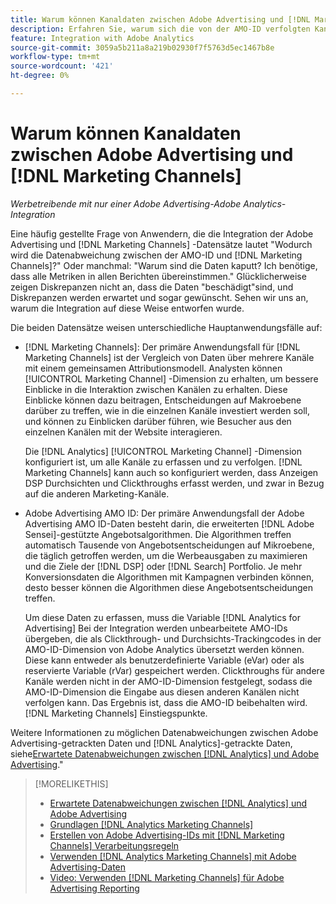 ```yaml
---
title: Warum können Kanaldaten zwischen Adobe Advertising und [!DNL Marketing Channels]
description: Erfahren Sie, warum sich die von der AMO-ID verfolgten Kanaldaten von den von [!DNL Analytics Marketing Channels].
feature: Integration with Adobe Analytics
source-git-commit: 3059a5b211a8a219b02930f7f5763d5ec1467b8e
workflow-type: tm+mt
source-wordcount: '421'
ht-degree: 0%

---
```


# Warum können Kanaldaten zwischen Adobe Advertising und [!DNL Marketing Channels]

*Werbetreibende mit nur einer Adobe Advertising-Adobe Analytics-Integration*

Eine häufig gestellte Frage von Anwendern, die die Integration der Adobe Advertising und [!DNL Marketing Channels] -Datensätze lautet &quot;Wodurch wird die Datenabweichung zwischen der AMO-ID und [!DNL Marketing Channels]?&quot; Oder manchmal: &quot;Warum sind die Daten kaputt? Ich benötige, dass alle Metriken in allen Berichten übereinstimmen.&quot; Glücklicherweise zeigen Diskrepanzen nicht an, dass die Daten &quot;beschädigt&quot;sind, und Diskrepanzen werden erwartet und sogar gewünscht. Sehen wir uns an, warum die Integration auf diese Weise entworfen wurde.

Die beiden Datensätze weisen unterschiedliche Hauptanwendungsfälle auf:

* [!DNL Marketing Channels]: Der primäre Anwendungsfall für [!DNL Marketing Channels] ist der Vergleich von Daten über mehrere Kanäle mit einem gemeinsamen Attributionsmodell. Analysten können [!UICONTROL Marketing Channel] -Dimension zu erhalten, um bessere Einblicke in die Interaktion zwischen Kanälen zu erhalten. Diese Einblicke können dazu beitragen, Entscheidungen auf Makroebene darüber zu treffen, wie in die einzelnen Kanäle investiert werden soll, und können zu Einblicken darüber führen, wie Besucher aus den einzelnen Kanälen mit der Website interagieren.

   Die [!DNL Analytics] [!UICONTROL Marketing Channel] -Dimension konfiguriert ist, um alle Kanäle zu erfassen und zu verfolgen. [!DNL Marketing Channels] kann auch so konfiguriert werden, dass Anzeigen DSP Durchsichten und Clickthroughs erfasst werden, und zwar in Bezug auf die anderen Marketing-Kanäle.

* Adobe Advertising AMO ID: Der primäre Anwendungsfall der Adobe Advertising AMO ID-Daten besteht darin, die erweiterten [!DNL Adobe Sensei]-gestützte Angebotsalgorithmen. Die Algorithmen treffen automatisch Tausende von Angebotsentscheidungen auf Mikroebene, die täglich getroffen werden, um die Werbeausgaben zu maximieren und die Ziele der [!DNL DSP] oder [!DNL Search] Portfolio. Je mehr Konversionsdaten die Algorithmen mit Kampagnen verbinden können, desto besser können die Algorithmen diese Angebotsentscheidungen treffen.

   Um diese Daten zu erfassen, muss die Variable [!DNL Analytics for Advertising] Bei der Integration werden unbearbeitete AMO-IDs übergeben, die als Clickthrough- und Durchsichts-Trackingcodes in der AMO-ID-Dimension von Adobe Analytics übersetzt werden können. Diese kann entweder als benutzerdefinierte Variable (eVar) oder als reservierte Variable (rVar) gespeichert werden. Clickthroughs für andere Kanäle werden nicht in der AMO-ID-Dimension festgelegt, sodass die AMO-ID-Dimension die Eingabe aus diesen anderen Kanälen nicht verfolgen kann. Das Ergebnis ist, dass die AMO-ID beibehalten wird. [!DNL Marketing Channels] Einstiegspunkte.

Weitere Informationen zu möglichen Datenabweichungen zwischen Adobe Advertising-getrackten Daten und [!DNL Analytics]-getrackte Daten, siehe[Erwartete Datenabweichungen zwischen [!DNL Analytics] und Adobe Advertising](../data-variances.md).&quot;

>[!MORELIKETHIS]
>
>* [Erwartete Datenabweichungen zwischen [!DNL Analytics] und Adobe Advertising](/help/integrations/analytics/data-variances.md)
>* [Grundlagen [!DNL Analytics Marketing Channels]](mc-overview.md)
>* [Erstellen von Adobe Advertising-IDs mit [!DNL Marketing Channels] Verarbeitungsregeln](mc-ids.md)
>* [Verwenden [!DNL Analytics Marketing Channels] mit Adobe Advertising-Daten](mc-ac-data.md)
>* [Video: Verwenden [!DNL Marketing Channels] für Adobe Advertising Reporting](https://experienceleague.adobe.com/docs/advertising-cloud-learn/tutorials/analytics/analytics-reporting-a4adc.html)

